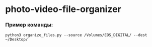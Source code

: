 # photo-video-file-organizer

### Пример команды:
```
python3 organize_files.py --source /Volumes/EOS_DIGITAL/ --dest ~/Desktop/
```
